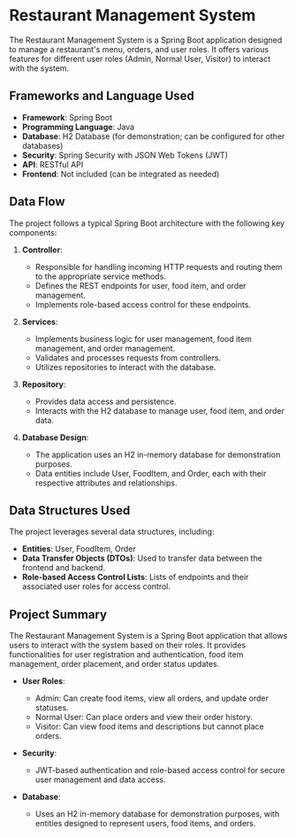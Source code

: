# Restaurant Management System

The Restaurant Management System is a Spring Boot application designed to manage a restaurant's menu, orders, and user roles. It offers various features for different user roles (Admin, Normal User, Visitor) to interact with the system.

## Frameworks and Language Used

- **Framework**: Spring Boot
- **Programming Language**: Java
- **Database**: H2 Database (for demonstration; can be configured for other databases)
- **Security**: Spring Security with JSON Web Tokens (JWT)
- **API**: RESTful API
- **Frontend**: Not included (can be integrated as needed)

## Data Flow

The project follows a typical Spring Boot architecture with the following key components:

1. **Controller**:
   - Responsible for handling incoming HTTP requests and routing them to the appropriate service methods.
   - Defines the REST endpoints for user, food item, and order management.
   - Implements role-based access control for these endpoints.

2. **Services**:
   - Implements business logic for user management, food item management, and order management.
   - Validates and processes requests from controllers.
   - Utilizes repositories to interact with the database.
   
3. **Repository**:
   - Provides data access and persistence.
   - Interacts with the H2 database to manage user, food item, and order data.
   
4. **Database Design**:
   - The application uses an H2 in-memory database for demonstration purposes.
   - Data entities include User, FoodItem, and Order, each with their respective attributes and relationships.

## Data Structures Used

The project leverages several data structures, including:

- **Entities**: User, FoodItem, Order
- **Data Transfer Objects (DTOs)**: Used to transfer data between the frontend and backend.
- **Role-based Access Control Lists**: Lists of endpoints and their associated user roles for access control.

## Project Summary

The Restaurant Management System is a Spring Boot application that allows users to interact with the system based on their roles. It provides functionalities for user registration and authentication, food item management, order placement, and order status updates.

- **User Roles**:
  - Admin: Can create food items, view all orders, and update order statuses.
  - Normal User: Can place orders and view their order history.
  - Visitor: Can view food items and descriptions but cannot place orders.

- **Security**:
  - JWT-based authentication and role-based access control for secure user management and data access.

- **Database**:
  - Uses an H2 in-memory database for demonstration purposes, with entities designed to represent users, food items, and orders.

